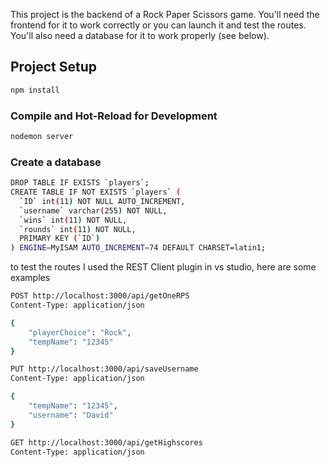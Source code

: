 This project is the backend of a Rock Paper Scissors game. You'll need the frontend for it to work correctly or you can launch it and test the routes. You'll also need a database for it to work properly (see below).

## Project Setup

```sh
npm install
```

### Compile and Hot-Reload for Development

```sh
nodemon server
```

### Create a database 
```sh
DROP TABLE IF EXISTS `players`;
CREATE TABLE IF NOT EXISTS `players` (
  `ID` int(11) NOT NULL AUTO_INCREMENT,
  `username` varchar(255) NOT NULL,
  `wins` int(11) NOT NULL,
  `rounds` int(11) NOT NULL,
  PRIMARY KEY (`ID`)
) ENGINE=MyISAM AUTO_INCREMENT=74 DEFAULT CHARSET=latin1;
```

to test the routes I used the REST Client plugin in vs studio, here are some examples
```sh
POST http://localhost:3000/api/getOneRPS
Content-Type: application/json

{
    "playerChoice": "Rock",
    "tempName": "12345"
}
```

```sh
PUT http://localhost:3000/api/saveUsername
Content-Type: application/json

{
    "tempName": "12345",
    "username": "David"
}
```
```sh
GET http://localhost:3000/api/getHighscores
Content-Type: application/json
```
